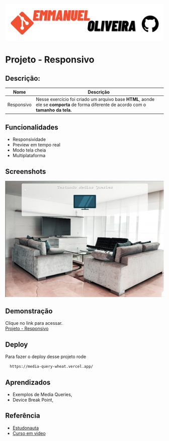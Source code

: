 ![banner-github](https://github.com/emmanuelmarcosdeoliveira/media-query/blob/main/imagens/manu-github.png) 
# Projeto - Responsivo
## Descrição:
Nome |   Descrição
---- | -----------
Responsivo | Nesse exercício foi criado um arquivo base **HTML**, aonde ele se **comporta** de forma diferente de acordo com o **tamanho da tela.**
## Funcionalidades

- Responsividade
- Preview em tempo real
- Modo tela cheia
- Multiplataforma


## Screenshots

![Media-Query](https://github.com/emmanuelmarcosdeoliveira/media-query/blob/main/imagens/screenshout.png?raw=true)

## Demonstração

Clique no link para acessar. <br>
 [Projeto - Responsivo ](https://media-query-wheat.vercel.app/)


## Deploy

Para fazer o deploy desse projeto rode

```bash
  https://media-query-wheat.vercel.app/
```


## Aprendizados

-  Exemplos de Media Queries,
 - Device Break Point, 

## Referência

 - [Estudonauta](https://www.estudonauta.com/)
 - [Curso em video](https://cursoemvideo.com)
 

